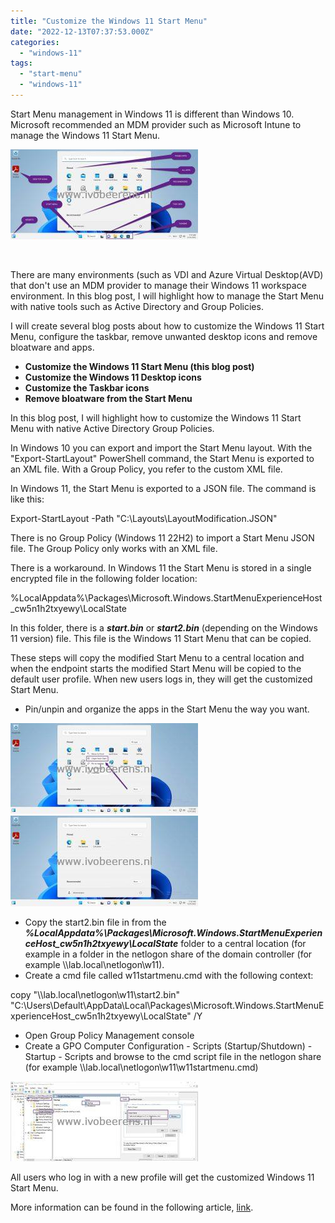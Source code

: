 ```yaml
---
title: "Customize the Windows 11 Start Menu"
date: "2022-12-13T07:37:53.000Z"
categories: 
  - "windows-11"
tags: 
  - "start-menu"
  - "windows-11"
---
```


Start Menu management in Windows 11 is different than Windows 10. Microsoft recommended an MDM provider such as Microsoft Intune to manage the Windows 11 Start Menu.

[![](images/2startmenu-300x144.jpg)](https://www.ivobeerens.nl/wp-content/uploads/2022/12/2startmenu.jpg)

 

There are many environments (such as VDI and Azure Virtual Desktop(AVD) that don't use an MDM provider to manage their Windows 11 workspace environment. In this blog post, I will highlight how to manage the Start Menu with native tools such as Active Directory and Group Policies.

I will create several blog posts about how to customize the Windows 11 Start Menu, configure the taskbar, remove unwanted desktop icons and remove bloatware and apps.

- **Customize the Windows 11 Start Menu (this blog post)**
- **Customize the Windows 11 Desktop icons**
- **Customize the Taskbar icons**
- **Remove bloatware from the Start Menu**

In this blog post, I will highlight how to customize the Windows 11 Start Menu with native Active Directory Group Policies.

In Windows 10 you can export and import the Start Menu layout. With the "Export-StartLayout" PowerShell command, the Start Menu is exported to an XML file. With a Group Policy, you refer to the custom XML file.

In Windows 11, the Start Menu is exported to a JSON file. The command is like this:

Export-StartLayout -Path "C:\\Layouts\\LayoutModification.JSON"

There is no Group Policy (Windows 11 22H2) to import a Start Menu JSON file. The Group Policy only works with an XML file.

There is a workaround. In Windows 11 the Start Menu is stored in a single encrypted file in the following folder location:

%LocalAppdata%\\Packages\\Microsoft.Windows.StartMenuExperienceHost\_cw5n1h2txyewy\\LocalState

In this folder, there is a **_start.bin_** or **_start2.bin_** (depending on the Windows 11 version) file. This file is the Windows 11 Start Menu that can be copied.

These steps will copy the modified Start Menu to a central location and when the endpoint starts the modified Start Menu will be copied to the default user profile. When new users logs in, they will get the customized Start Menu.

- Pin/unpin and organize the apps in the Start Menu the way you want.

[![](images/3_unpin-300x145.jpg)](https://www.ivobeerens.nl/wp-content/uploads/2022/12/3_unpin.jpg) [![](images/4_startmenu-300x145.jpg)](https://www.ivobeerens.nl/wp-content/uploads/2022/12/4_startmenu.jpg)

- Copy the start2.bin file in from the _**%LocalAppdata%\\Packages\\Microsoft.Windows.StartMenuExperienceHost\_cw5n1h2txyewy\\LocalState**_ folder to a central location (for example in a folder in the netlogon share of the domain controller (for example \\\\lab.local\\netlogon\\w11).
- Create a cmd file called w11startmenu.cmd with the following context:

copy "\\\\lab.local\\netlogon\\w11\\start2.bin" "C:\\Users\\Default\\AppData\\Local\\Packages\\Microsoft.Windows.StartMenuExperienceHost\_cw5n1h2txyewy\\LocalState" /Y

- Open Group Policy Management console
- Create a GPO Computer Configuration - Scripts (Startup/Shutdown) - Startup - Scripts and browse to the cmd script file in the netlogon share (for example \\\\lab.local\\netlogon\\w11\\w11startmenu.cmd)

[![](images/5_GPO-300x128.jpg)](https://www.ivobeerens.nl/wp-content/uploads/2022/12/5_GPO.jpg)

All users who log in with a new profile will get the customized Windows 11 Start Menu.

More information can be found in the following article, [link](https://learn.microsoft.com/en-us/windows/configuration/customize-start-menu-layout-windows-11).
